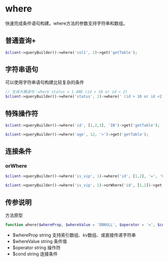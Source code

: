 # where

快速完成条件语句构建。where方法的参数支持字符串和数组。

## 普通查询+

```php
$client->queryBuilder()->where('col1', 2)->get('getTable');
```

## 字符串语句

可以使用字符串语句构建比较复杂的条件

```php
// 生成大概语句：where status = 1 AND (id > 10 or id < 2)
$client->queryBuilder()->where('status', 1)->where(' (id > 10 or id <2) ')->get('getTable);
```

## 特殊操作符

```php
$client->queryBuilder()->where('id', [1,2,3], 'IN')->get('getTable');
```

```php
$client->queryBuilder()->where('age', 12, '>')->get('getTable');
```

## 连接条件

### orWhere

```php
$client->queryBuilder()->where('is_vip', 1)->where('id', [1,2], '=', 'OR')->get('getTable');
```

```php
$client->queryBuilder()->where('is_vip', 1)->orWhere('id', [1,2])->get('getTable');
```

## 传参说明

方法原型

```php
function where($whereProp, $whereValue = 'DBNULL', $operator = '=', $cond = 'AND')
```

- $whereProp string 支持索引数组、kv数组、或直接传递字符串
- $whereValue string 条件值
- $operator string 操作符
- $cond string 连接条件